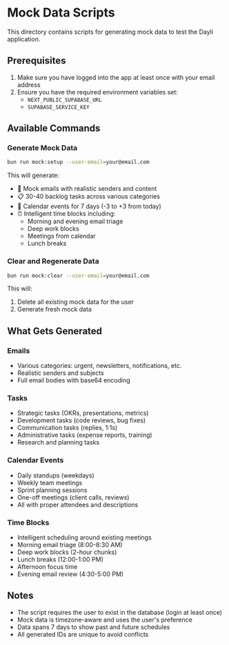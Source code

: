 # Mock Data Scripts

This directory contains scripts for generating mock data to test the Dayli application.

## Prerequisites

1. Make sure you have logged into the app at least once with your email address
2. Ensure you have the required environment variables set:
   - `NEXT_PUBLIC_SUPABASE_URL`
   - `SUPABASE_SERVICE_KEY`

## Available Commands

### Generate Mock Data
```bash
bun run mock:setup --user-email=your@email.com
```

This will generate:
- 📧 Mock emails with realistic senders and content
- 📋 30-40 backlog tasks across various categories
- 📅 Calendar events for 7 days (-3 to +3 from today)
- ⏰ Intelligent time blocks including:
  - Morning and evening email triage
  - Deep work blocks
  - Meetings from calendar
  - Lunch breaks

### Clear and Regenerate Data
```bash
bun run mock:clear --user-email=your@email.com
```

This will:
1. Delete all existing mock data for the user
2. Generate fresh mock data

## What Gets Generated

### Emails
- Various categories: urgent, newsletters, notifications, etc.
- Realistic senders and subjects
- Full email bodies with base64 encoding

### Tasks
- Strategic tasks (OKRs, presentations, metrics)
- Development tasks (code reviews, bug fixes)
- Communication tasks (replies, 1:1s)
- Administrative tasks (expense reports, training)
- Research and planning tasks

### Calendar Events
- Daily standups (weekdays)
- Weekly team meetings
- Sprint planning sessions
- One-off meetings (client calls, reviews)
- All with proper attendees and descriptions

### Time Blocks
- Intelligent scheduling around existing meetings
- Morning email triage (8:00-8:30 AM)
- Deep work blocks (2-hour chunks)
- Lunch breaks (12:00-1:00 PM)
- Afternoon focus time
- Evening email review (4:30-5:00 PM)

## Notes

- The script requires the user to exist in the database (login at least once)
- Mock data is timezone-aware and uses the user's preference
- Data spans 7 days to show past and future schedules
- All generated IDs are unique to avoid conflicts 